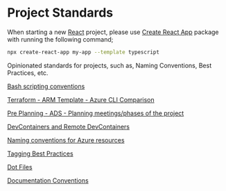 # Project Standards

When starting a new [React](https://reactjs.org/) project, please use [Create React App](https://create-react-app.dev/) package with running the following command;

```bash
npx create-react-app my-app --template typescript
```
Opinionated standards for projects, such as, Naming Conventions, Best Practices, etc.

[Bash scripting conventions](./Bash-Scripting-Conventions.md)

[Terraform - ARM Template - Azure CLI Comparison](./Terraform-ARMTemplate-AzureCLI-Comparison.md)

[Pre Planning - ADS - Planning meetings/phases of the project](./PrePlanning-ADS-Planning.md)

[DevContainers and Remote DevContainers](./DevContainers.md)

[Naming conventions for Azure resources](./Naming-Conventions-Azure-Resources.md)

[Tagging Best Practices](./Tagging-Best-Practices.md)

[Dot Files](https://github.com/polatengin/dotfiles)

[Documentation Conventions](./Documentation-Conventions.md)
